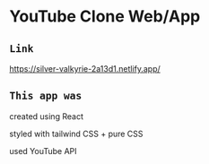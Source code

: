 # YouTube Clone Web/App

## `Link` 
https://silver-valkyrie-2a13d1.netlify.app/




## `This app was` 
created using React

styled with tailwind CSS + pure CSS

used YouTube API
